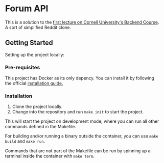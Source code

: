 # Forum API

This is a solution to the [first lecture on Cornell University's Backend Course](https://backend-course.cornellappdev.com/chapters/routes/api). A sort of simplified Reddit clone.

## Getting Started
Setting up the project locally:

### Pre-requisites
This project has Docker as its only depency. You can install it by following the official [installation guide.](https://docs.docker.com/engine/install/)

### Installation
1. Clone the project locally.
2. Change into the repository and run `make init` to start the project.

This will start the project on development mode, where you can run all other commands defined in the Makefile.

For building and/or running a binary outside the container, you can use `make build` and `make run`.

Commands that are not part of the Makefile can be run by spinning up a terminal inside the container with `make term`.

